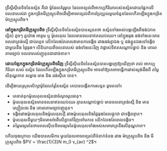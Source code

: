 
ទ្រឹស្តីស៊ីនេទិចនៃឧស្ម័ន គឺជា ម៉ូដែលគំរូមួយ ដែលពន្យល់ពីអាកប្បកិរិយារបស់ឧស្ម័នដោយផ្អែកលើចលនារបស់វា
ក្នុងកម្រិតមីក្រូស្កុបពិចដើម្បីអាចពន្យល់ពីការប្រែប្រួលមួយចំនួនដែលកើតឡើងក្នុងកម្រិតម៉ាក្រូស្កុបពិច។

**នៅក្នុងកម្រិតមីក្រូស្កុបពិច** ទ្រឹស្តីស៊ីនេទិចនៃឧស្ម័នបានស្មនតថា ឧស្ម័នទាំងអស់បង្កឡើងពីផង់(ភាគល្អិត)
តូចៗ តួយ៉ាង អាតូម ឬ ម៉ូលេគុល ដែលមានចលនាឥតឈប់ឈរ។  នៅក្នុងធុង ផង់ទាំងនេះមានចលនាត្រង់ស្មើ 
ជាប់រហូត  លើកលែងតែពេលវាមានការទង្គិច រវាងផង់គ្នាឯង ឬ ផង់ខ្លួនឯងទៅទង្គិចជាមួយនឹង ផ្ទៃធុង។ 
បើនិយាយពីចលនារបស់ ផង់ទាំងនេះវិញ វាផ្លាស់ទីឥតសណ្តាប់ធ្នាប់ និង គោរពតាមច្បាប់ ចលនារបស់ញូតុនជាដាច់ខាត។ 

**ដោយឡែកក្នុងកម្រិតម៉ាក្រូស្កុបពិចវិញ**  ទ្រឹស្តីស៊ីនេទិចនៃឧស្ម័នបានបង្ហាញឱ្យឃើញថា  រាល់ អាកប្បកិរិយា របស់ ឧស្ម័ន
ដែលកើតឡើងក្នុងកម្រិតមីក្រូស្កុបពិច អាចនាំឱ្យគេអាចធ្វើការវាស់ស្ទង់ដឹងពី តម្លៃ សីតុណ្ហភាព សម្ពាធ មាឌ និង ដង់សុីតេ បាន។ 

ដើម្បីងាយស្រួលសិក្សាម៉ូដែលគំរូនៃឧស្ម័ន គេបានបង្កើតការសន្មត ដូចតទៅ៖
- គេចាត់ទុកម៉ូលេគុលឧស្ម័នជាចំណុចរូបធាតុ។
- ម៉ូលេគុលឧស្ម័នមានចលនាឥតឈប់ឈរ  គ្មានសណ្តាប់ធ្នាប់ មានចលនាត្រង់ស្មើ និង មានល្បឿនថេរ និង គោរពតាមច្បាប់ញូតុន។
- ទង្គិចរវាងម៉ូលេគុលនិងម៉ូលេគុលក្តី  រវាងម៉ូលេគុលនិងផ្ទៃធុងដែលផ្ទុកវា ជាទង្គិចខ្ទាត។
- ម៉ូលេគុលនីមួយៗមិនមានអំពើលើគ្នាទៅវិញទៅមកទេ លើកលែងតែពេលទង្គិច។
- តម្លៃមធ្យមនៃថាមពលស៊ីនេទិចមធ្យមនៃម៉ូលេគុលទាំងអស់សមាមាត្រនឹងសីតុណ្ហភាព។

ហើយចុងក្រោយ យើងបានសមីការ មួយដែលអាចពន្យល់ពីទំនាក់ទំនង រវាង ម៉ាក្រូស្កុបពិច និង មីក្រូស្កុបពិច $PV = \frac{1}{3}N m_0 v_{av} ^2$។
